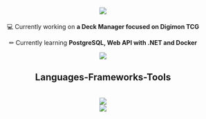 
<h1 align="center">
    <img src="https://readme-typing-svg.herokuapp.com/?font=Fira+Code&pause=1000&color=D20808E1&size=35&center=true&vCenter=true&width=500&height=70&duration=4000&lines=Hi+There!+%F0%9F%91%8B;+I%27m+Matheus+Pereira!;" />
</h1>
     
<div align="center">
 
 💻 Currently working on **a Deck Manager focused on Digimon TCG**
 
 ✏ Currently learning **PostgreSQL, Web API with .NET and Docker**
 
 </div>
      
<div align="center"> 
  <a href="mailto:matheusgoushinsoo@gmail.com">
    <img src="https://img.shields.io/badge/Gmail-333333?style=for-the-badge&logo=gmail&logoColor=red" />
  </a>
     
<h2 align="center"> Languages-Frameworks-Tools </h2>

<br/>

<div align="center">
    <img src="https://skillicons.dev/icons?i=cs,dotnet,vscode,docker,postman,github,git"/><br>
    <img src="https://skillicons.dev/icons?i=python,django,html,css,tailwind,php"/><br>
</div>
